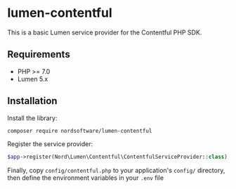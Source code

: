 # lumen-contentful

This is a basic Lumen service provider for the Contentful PHP SDK.
 
## Requirements

* PHP >= 7.0
* Lumen 5.x

## Installation

Install the library:

```bash
composer require nordsoftware/lumen-contentful
```

Register the service provider:

```php
$app->register(Nord\Lumen\Contentful\ContentfulServiceProvider::class);
```

Finally, copy `config/contentful.php` to your application's `config/` directory, then define the environment variables 
in your `.env` file
